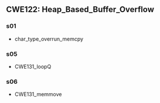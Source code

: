 ## CWE122: Heap_Based_Buffer_Overflow

### s01
- char_type_overrun_memcpy

### s05
- CWE131_loopQ

### s06
- CWE131_memmove

